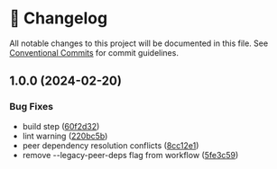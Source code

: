 <!-- markdownlint-disable --><!-- textlint-disable -->

# 📓 Changelog

All notable changes to this project will be documented in this file. See
[Conventional Commits](https://conventionalcommits.org) for commit guidelines.

## 1.0.0 (2024-02-20)

### Bug Fixes

- build step ([60f2d32](https://github.com/duanecilliers/sanity-plugin-input-json/commit/60f2d32a4156db360bc3807c4786afb4dde6e655))
- lint warning ([220bc5b](https://github.com/duanecilliers/sanity-plugin-input-json/commit/220bc5b418fb104a4b891481cd2c19a93981e832))
- peer dependency resolution conflicts ([8cc12e1](https://github.com/duanecilliers/sanity-plugin-input-json/commit/8cc12e138819539014dc76748ec453e46ea5d8bd))
- remove --legacy-peer-deps flag from workflow ([5fe3c59](https://github.com/duanecilliers/sanity-plugin-input-json/commit/5fe3c598526b96596242c5ae4b0cb25e6c1b1574))

